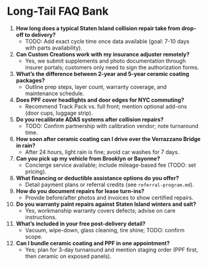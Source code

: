 # Long-Tail FAQ Bank

1. **How long does a typical Staten Island collision repair take from drop-off to delivery?**
   - TODO: Add exact cycle time once data available (goal: 7-10 days with parts availability).
2. **Can Custom Creations work with my insurance adjuster remotely?**
   - Yes, we submit supplements and photo documentation through insurer portals; customers only need to sign the authorization forms.
3. **What’s the difference between 2-year and 5-year ceramic coating packages?**
   - Outline prep steps, layer count, warranty coverage, and maintenance schedule.
4. **Does PPF cover headlights and door edges for NYC commuting?**
   - Recommend Track Pack vs. full front; mention optional add-ons (door cups, luggage strip).
5. **Do you recalibrate ADAS systems after collision repairs?**
   - TODO: Confirm partnership with calibration vendor; note turnaround time.
6. **How soon after ceramic coating can I drive over the Verrazzano Bridge in rain?**
   - After 24 hours, light rain is fine; avoid car washes for 7 days.
7. **Can you pick up my vehicle from Brooklyn or Bayonne?**
   - Concierge service available; include mileage-based fee (TODO: set pricing).
8. **What financing or deductible assistance options do you offer?**
   - Detail payment plans or referral credits (see `referral-program.md`).
9. **How do you document repairs for lease turn-ins?**
   - Provide before/after photos and invoices to show certified repairs.
10. **Do you warranty paint repairs against Staten Island winters and salt?**
    - Yes, workmanship warranty covers defects; advise on care instructions.
11. **What’s included in your free post-delivery detail?**
    - Vacuum, wipe-down, glass cleaning, tire shine; TODO: confirm scope.
12. **Can I bundle ceramic coating and PPF in one appointment?**
    - Yes; plan for 3-day turnaround and mention staging order (PPF first, then ceramic on exposed panels).

